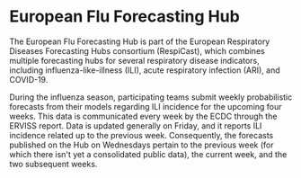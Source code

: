 # European Flu Forecasting Hub
The European Flu Forecasting Hub is part of the European Respiratory Diseases Forecasting Hubs consortium (RespiCast), which combines multiple forecasting hubs for several respiratory disease indicators, including influenza-like-illness (ILI), acute respiratory infection (ARI), and COVID-19.

During the influenza season, participating teams submit weekly probabilistic forecasts from their models regarding ILI incidence for the upcoming four weeks. This data is communicated every week by the ECDC through the ERVISS report. Data is updated generally on Friday, and it reports ILI incidence related up to the previous week. Consequently, the forecasts published on the Hub on Wednesdays pertain to the previous week (for which there isn't yet a consolidated public data), the current week, and the two subsequent weeks.
